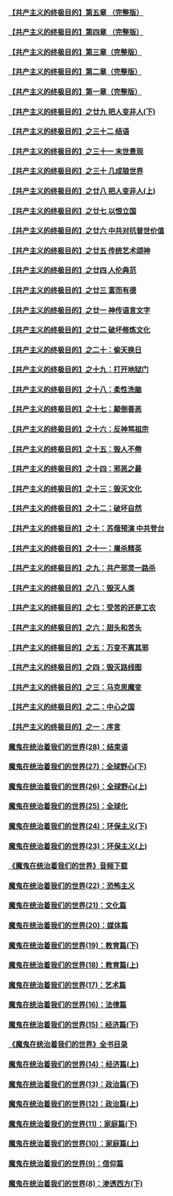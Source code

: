 #### [【共产主义的终极目的】第五章 （完整版）](../pages/nsc422/n11428912.md?t=08140113) 

#### [【共产主义的终极目的】第四章 （完整版）](../pages/nsc422/n11428907.md?t=08140113) 

#### [【共产主义的终极目的】第三章（完整版）](../pages/nsc422/n11428848.md?t=08140113) 

#### [【共产主义的终极目的】第二章（完整版）](../pages/nsc422/n11428831.md?t=08140113) 

#### [【共产主义的终极目的】第一章（完整版）](../pages/nsc422/n11417651.md?t=08140113) 

#### [【共产主义的终极目的】之廿九 把人变非人(下)](../pages/nsc422/n11344140.md?t=08140113) 

#### [【共产主义的终极目的】之三十二 结语](../pages/nsc422/n11360535.md?t=08140113) 

#### [【共产主义的终极目的】之三十一 末世景观](../pages/nsc422/n11351129.md?t=08140113) 

#### [【共产主义的终极目的】之三十 几成狼世界](../pages/nsc422/n11348280.md?t=08140113) 

#### [【共产主义的终极目的】之廿八 把人变非人(上)](../pages/nsc422/n11340492.md?t=08140113) 

#### [【共产主义的终极目的】之廿七 以恨立国](../pages/nsc422/n11336944.md?t=08140113) 

#### [【共产主义的终极目的】之廿六 中共对抗普世价值](../pages/nsc422/n11324785.md?t=08140113) 

#### [【共产主义的终极目的】之廿五 传统艺术颂神](../pages/nsc422/n11296396.md?t=08140113) 

#### [【共产主义的终极目的】之廿四 人伦典范](../pages/nsc422/n11296397.md?t=08140113) 

#### [【共产主义的终极目的】之廿三 富而有德](../pages/nsc422/n11283598.md?t=08140113) 

#### [【共产主义的终极目的】之廿一 神传语言文字](../pages/nsc422/n11263265.md?t=08140113) 

#### [【共产主义的终极目的】之廿二 破坏修炼文化](../pages/nsc422/n11245728.md?t=08140113) 

#### [【共产主义的终极目的】之二十：偷天换日](../pages/nsc422/n11238846.md?t=08140113) 

#### [【共产主义的终极目的】之十九：打开地狱门](../pages/nsc422/n11206376.md?t=08140113) 

#### [【共产主义的终极目的】之十八：柔性洗脑](../pages/nsc422/n11199994.md?t=08140113) 

#### [【共产主义的终极目的】之十七：颠倒善恶](../pages/nsc422/n11179782.md?t=08140113) 

#### [【共产主义的终极目的】之十六：反神骂祖宗](../pages/nsc422/n11166798.md?t=08140113) 

#### [【共产主义的终极目的】之十五：毁人不倦](../pages/nsc422/n11166792.md?t=08140113) 

#### [【共产主义的终极目的】之十四：邪恶之最](../pages/nsc422/n11150249.md?t=08140113) 

#### [【共产主义的终极目的】之十三：毁灭文化](../pages/nsc422/n11135227.md?t=08140113) 

#### [【共产主义的终极目的】之十二：破坏自然](../pages/nsc422/n11135214.md?t=08140113) 

#### [【共产主义的终极目的】之十：苏俄预演 中共登台](../pages/nsc422/n11118424.md?t=08140113) 

#### [【共产主义的终极目的】之十一：屠杀精英](../pages/nsc422/n11118442.md?t=08140113) 

#### [【共产主义的终极目的】之九：共产邪灵一路杀](../pages/nsc422/n11114139.md?t=08140113) 

#### [【共产主义的终极目的】之八：毁灭人类](../pages/nsc422/n11108503.md?t=08140113) 

#### [【共产主义的终极目的】之七：受苦的还是工农](../pages/nsc422/n11101809.md?t=08140113) 

#### [【共产主义的终极目的】之六：甜头和苦头](../pages/nsc422/n11096971.md?t=08140113) 

#### [【共产主义的终极目的】之五：万变不离其邪](../pages/nsc422/n11091285.md?t=08140113) 

#### [【共产主义的终极目的】之四：毁灭路线图](../pages/nsc422/n11086284.md?t=08140113) 

#### [【共产主义的终极目的】之三：马克思魔变](../pages/nsc422/n11061941.md?t=08140113) 

#### [【共产主义的终极目的】之二：中心之国](../pages/nsc422/n11047728.md?t=08140113) 

#### [【共产主义的终极目的】之一：序言](../pages/nsc422/n11086077.md?t=08140113) 

#### [魔鬼在统治着我们的世界(28)：结束语](../pages/nsc422/n10936246.md?t=08140113) 

#### [魔鬼在统治着我们的世界(27)：全球野心(下)](../pages/nsc422/n10928319.md?t=08140113) 

#### [魔鬼在统治着我们的世界(26)：全球野心(上)](../pages/nsc422/n10900318.md?t=08140113) 

#### [魔鬼在统治着我们的世界(25)：全球化](../pages/nsc422/n10788205.md?t=08140113) 

#### [魔鬼在统治着我们的世界(24)：环保主义(下)](../pages/nsc422/n10695307.md?t=08140113) 

#### [魔鬼在统治着我们的世界(23)：环保主义(上)](../pages/nsc422/n10688613.md?t=08140113) 

#### [《魔鬼在统治着我们的世界》音频下载](../pages/nsc422/n10635553.md?t=08140113) 

#### [魔鬼在统治着我们的世界(22)：恐怖主义](../pages/nsc422/n10614727.md?t=08140113) 

#### [魔鬼在统治着我们的世界(21)：文化篇](../pages/nsc422/n10597706.md?t=08140113) 

#### [魔鬼在统治着我们的世界(20)：媒体篇](../pages/nsc422/n10586579.md?t=08140113) 

#### [魔鬼在统治着我们的世界(19)：教育篇(下)](../pages/nsc422/n10564808.md?t=08140113) 

#### [魔鬼在统治着我们的世界(18)：教育篇(上)](../pages/nsc422/n10526970.md?t=08140113) 

#### [魔鬼在统治着我们的世界(17)：艺术篇](../pages/nsc422/n10499093.md?t=08140113) 

#### [魔鬼在统治着我们的世界(16)：法律篇](../pages/nsc422/n10485969.md?t=08140113) 

#### [魔鬼在统治着我们的世界(15)：经济篇(下)](../pages/nsc422/n10469975.md?t=08140113) 

#### [《魔鬼在统治着我们的世界》全书目录](../pages/nsc422/n10464261.md?t=08140113) 

#### [魔鬼在统治着我们的世界(14)：经济篇(上)](../pages/nsc422/n10457370.md?t=08140113) 

#### [魔鬼在统治着我们的世界(13)：政治篇(下)](../pages/nsc422/n10448270.md?t=08140113) 

#### [魔鬼在统治着我们的世界(12)：政治篇(上)](../pages/nsc422/n10444576.md?t=08140113) 

#### [魔鬼在统治着我们的世界(11)：家庭篇(下)](../pages/nsc422/n10440961.md?t=08140113) 

#### [魔鬼在统治着我们的世界(10)：家庭篇(上)](../pages/nsc422/n10435448.md?t=08140113) 

#### [魔鬼在统治着我们的世界(9)：信仰篇](../pages/nsc422/n10432159.md?t=08140113) 

#### [魔鬼在统治着我们的世界(8)：渗透西方(下)](../pages/nsc422/n10429603.md?t=08140113) 

